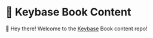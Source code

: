 # 📝 Keybase Book Content

👋 Hey there! Welcome to the [Keybase](https://keybase.io) Book content repo! 
